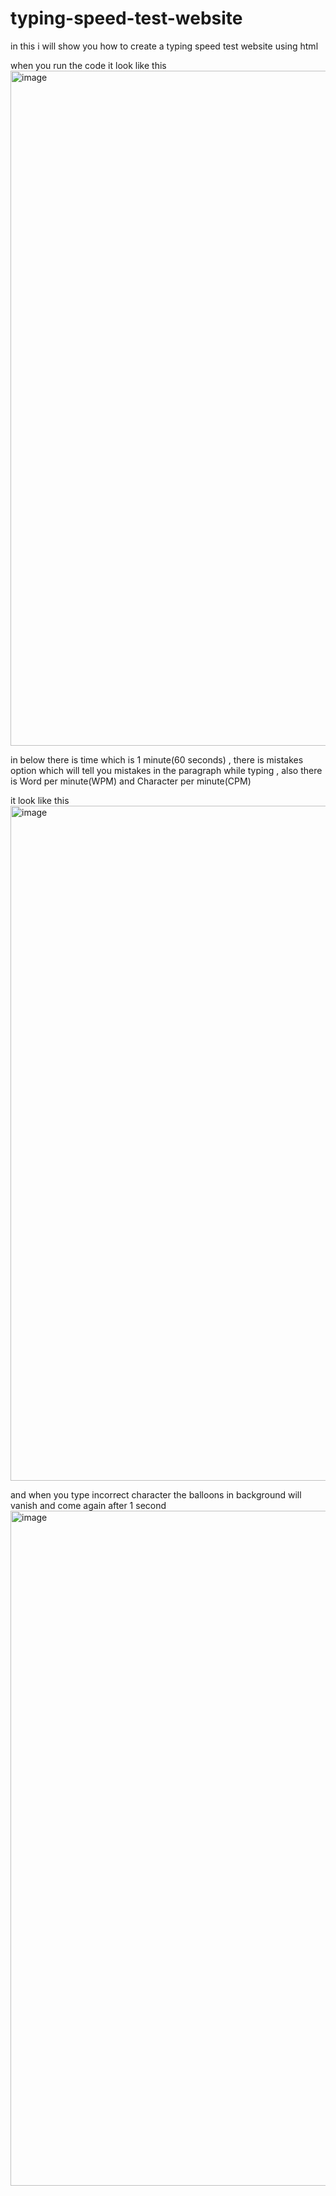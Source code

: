 # typing-speed-test-website
in this i will show you how to create a typing speed test website using html

when you run the code it look like this 
<img width="1920" height="1080" alt="image" src="https://github.com/user-attachments/assets/ccd9e546-a371-43c8-92be-81b70357d2ad" />


in below there is time which is 1 minute(60 seconds) , there is mistakes option which will tell you mistakes in the paragraph while typing , also there is Word per minute(WPM) and Character per minute(CPM) 


it look like this 
<img width="1920" height="1080" alt="image" src="https://github.com/user-attachments/assets/8c739743-cf2e-474f-adf4-56b3c47ebb50" />



and when you type incorrect character the balloons in background will vanish and come again after 1 second
<img width="1920" height="1080" alt="image" src="https://github.com/user-attachments/assets/601f0b83-62b6-4efc-b573-0114de1652a3" />
